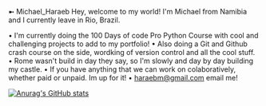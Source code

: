 ➼ Michael_Haraeb
Hey, welcome to my world! I'm Michael from Namibia and I currently leave in Rio, Brazil.

• I'm currently doing the 100 Days of code Pro Python Course with cool and challenging projects to add to my portfolio!
• Also doing a Git and Github crash course on the side, wordking of version control and all the cool stuff.
• Rome wasn't build in day they say, so I'm slowly and day by day building my castle.
• If you have anything that we can work on colaboratively, whether paid or unpaid. Im up for it!
• haraebm@gmail.com email me!


[![Anurag's GitHub stats](https://github-readme-stats.vercel.app/api?username=PetosPy)](https://github.com/anuraghazra/github-readme-stats)
